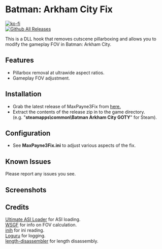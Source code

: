 # Batman: Arkham City Fix
[![ko-fi](https://ko-fi.com/img/githubbutton_sm.svg)](https://ko-fi.com/W7W01UAI9)</br>
[![Github All Releases](https://img.shields.io/github/downloads/Lyall/MaxPayne3Fix/total.svg)](https://github.com/Lyall/MaxPayne3Fix/releases)

This is a DLL hook that removes cutscene pillarboxing and allows you to modify the gameplay FOV in Batman: Arkham City.

## Features
- Pillarbox removal at ultrawide aspect ratios.
- Gameplay FOV adjustment.

## Installation
- Grab the latest release of MaxPayne3Fix from [here.](https://github.com/Lyall/MaxPayne3Fix/releases)
- Extract the contents of the release zip in to the game directory.<br />(e.g. "**steamapps\common\Batman Arkham City GOTY**" for Steam).

## Configuration
- See **MaxPayne3Fix.ini** to adjust various aspects of the fix.

## Known Issues
Please report any issues you see.

## Screenshots


## Credits
[Ultimate ASI Loader](https://github.com/ThirteenAG/Ultimate-ASI-Loader) for ASI loading. <br />
[WSGF](https://www.wsgf.org/article/common-hex-values) for info on FOV calculation. <br />
[inih](https://github.com/jtilly/inih) for ini reading. <br />
[Loguru](https://github.com/emilk/loguru) for logging. <br />
[length-disassembler](https://github.com/Nomade040/length-disassembler) for length disassembly.